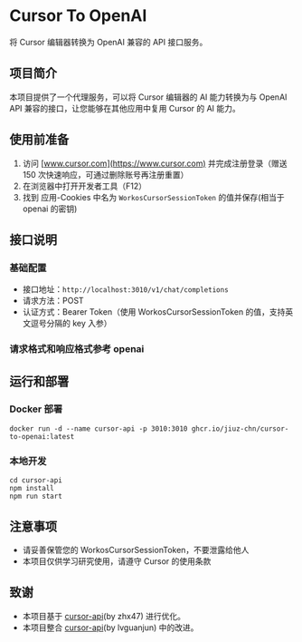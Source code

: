 # Cursor To OpenAI

将 Cursor 编辑器转换为 OpenAI 兼容的 API 接口服务。

## 项目简介

本项目提供了一个代理服务，可以将 Cursor 编辑器的 AI 能力转换为与 OpenAI API 兼容的接口，让您能够在其他应用中复用 Cursor 的 AI 能力。

## 使用前准备

1. 访问 [www.cursor.com](https://www.cursor.com) 并完成注册登录（赠送 150 次快速响应，可通过删除账号再注册重置）
2. 在浏览器中打开开发者工具（F12）
3. 找到 应用-Cookies 中名为 `WorkosCursorSessionToken` 的值并保存(相当于 openai 的密钥)

## 接口说明

### 基础配置

- 接口地址：`http://localhost:3010/v1/chat/completions`
- 请求方法：POST
- 认证方式：Bearer Token（使用 WorkosCursorSessionToken 的值，支持英文逗号分隔的 key 入参）

### 请求格式和响应格式参考 openai


## 运行和部署

### Docker 部署

```
docker run -d --name cursor-api -p 3010:3010 ghcr.io/jiuz-chn/cursor-to-openai:latest
```

### 本地开发

```
cd cursor-api
npm install
npm run start
```

## 注意事项

- 请妥善保管您的 WorkosCursorSessionToken，不要泄露给他人
- 本项目仅供学习研究使用，请遵守 Cursor 的使用条款

## 致谢

- 本项目基于 [cursor-api](https://github.com/zhx47/cursor-api)(by zhx47) 进行优化。
- 本项目整合 [cursor-api](https://github.com/lvguanjun/cursor-api)(by lvguanjun) 中的改进。
